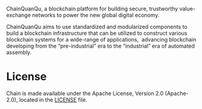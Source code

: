 
ChainQuanQu, a blockchain platform for building secure, trustworthy value-exchange networks to power the new global digital economy.

ChainQuanQu aims to use standardized and modularized components to build a blockchain infrastructure that can be utilized to construct various blockchain systems for a wide-range of applications,  advancing blockchain developing from the “pre-industrial” era to the “industrial” era of automated assembly.


# License

Chain is made available under the Apache License, Version 2.0 (Apache-2.0), located in the [LICENSE](./LICENSE) file.
